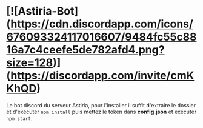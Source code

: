 [![Astiria-Bot] (https://cdn.discordapp.com/icons/676093324117016607/9484fc55c8816a7c4ceefe5de782afd4.png?size=128)] (https://discordapp.com/invite/cmKKhQD)
========================================================================
Le bot discord du serveur Astiria, pour l'installer il suffit d'extraire le dossier et d'exécuter `npm install` puis mettez le token dans **config.json** et exécuter `npm start`. 
